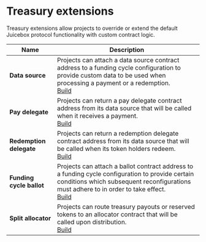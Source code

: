 # Treasury extensions

Treasury extensions allow projects to override or extend the default Juicebox protocol functionality with custom contract logic.

| Name                     | Description                                                                                                                                                                                                                                  |
| ------------------------ | -------------------------------------------------------------------------------------------------------------------------------------------------------------------------------------------------------------------------------------------- |
| **Data source**          | Projects can attach a data source contract address to a funding cycle configuration to provide custom data to be used when processing a payment or a redemption.<br/>[Build](/docs/dev/v3/build/treasury-extensions/data-source.md)                  |
| **Pay delegate**         | Projects can return a pay delegate contract address from its data source that will be called when it receives a payment.<br/>[Build](/docs/dev/v3/build/treasury-extensions/pay-delegate.md)                                                         |
| **Redemption delegate**  | Projects can return a redemption delegate contract address from its data source that will be called when its token holders redeem.<br/>[Build](/docs/dev/v3/build/treasury-extensions/redemption-delegate.md)                                        |
| **Funding cycle ballot** | Projects can attach a ballot contract address to a funding cycle configuration to provide certain conditions which subsequent reconfigurations must adhere to in order to take effect.<br/>[Build](/docs/dev/v3/build/treasury-extensions/ballot.md) |
| **Split allocator**      | Projects can route treasury payouts or reserved tokens to an allocator contract that will be called upon distribution.<br/>[Build](/docs/dev/v3/build/treasury-extensions/split-allocator.md)                                                        |
